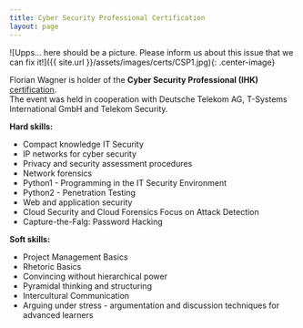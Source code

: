 ```yaml
---
title: Cyber Security Professional Certification
layout: page
---
```


![Upps... here should be a picture. Please inform us about this issue that we can fix it!]({{ site.url }}/assets/images/certs/CSP1.jpg){: .center-image} 

Florian Wagner is holder of the **Cyber Security Professional (IHK)** [certification](https://www.t-systems.com/de/en/careers/entry-areas/security/cyber-security-professional-program).  
The event was held in cooperation with Deutsche Telekom AG, T-Systems International GmbH and Telekom Security.
  
**Hard skills:**
* Compact knowledge IT Security
* IP networks for cyber security
* Privacy and security assessment procedures
* Network forensics
* Python1 - Programming in the IT Security Environment
* Python2 - Penetration Testing
* Web and application security
* Cloud Security and Cloud Forensics Focus on Attack Detection
* Capture-the-Falg: Password Hacking

**Soft skills:**
* Project Management Basics
* Rhetoric Basics
* Convincing without hierarchical power
* Pyramidal thinking and structuring
* Intercultural Communication
* Arguing under stress - argumentation and discussion techniques for advanced learners 


<style>
.center-image
{
	margin: 0 auto;
	display: block;
}
</style>

